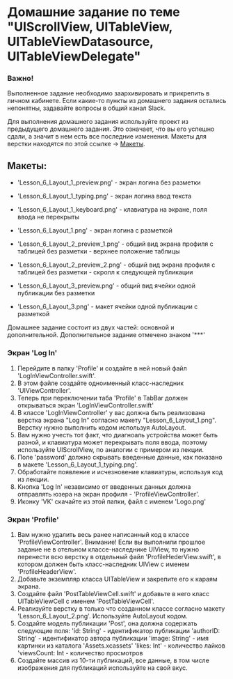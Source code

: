 # Домашние задание по теме "UIScrollView, UITableView, UITableViewDatasource, UITableViewDelegate"

### Важно! 
Выполненное задание необходимо заархивировать и прикрепить в личном кабинете. Если какие-то пункты из домашнего задания остались непонятны, задавайте вопросы в общий канал Slack.

Для выполнения домашнего задания используйте проект из предыдущего домашнего задания. Это означает, что вы его успешно сдали, а значит в нем есть все последние изменения.
Макеты для верстки находятся по этой ссылке -> [Макеты](https://github.com/netology-code/iosui-homeworks/tree/master/2.3). 

## Макеты:
- 'Lesson_6_Layout_1_preview.png' - экран логина без разметки
- 'Lesson_6_Layout_1_typing.png' - экран логина ввод текста
- 'Lesson_6_Layout_1_keyboard.png' - клавиатура на экране, поля ввода не перекрыты
- 'Lesson_6_Layout_1.png' - экран логина с разметкой

- 'Lesson_6_Layout_2_preview_1.png' - общий вид экрана профиля с таблицей без разметки - верхнее положение таблицы
- 'Lesson_6_Layout_2_preview_2.png' - общий вид экрана профиля с таблицей без разметки - скролл к следующей публикации
- 'Lesson_6_Layout_3_preview.png' - общий вид ячейки одной публикации без разметки
- 'Lesson_6_Layout_3.png' - макет ячейки одной публикации с разметкой

Домашнее задание состоит из двух частей: основной и дополнительной. Дополнительное задание отмечено знаком '***'

### Экран 'Log In'
1. Перейдите в папку 'Profile' и создайте в ней новый файл 'LogInViewController.swift'.
2. В этом файле создайте одноименный класс-наследник 'UIViewController'.
3. Теперь при переключении таба 'Profile' в TabBar должен открываться экран 'LogInViewController.swift'
4. В классе 'LogInViewController' у вас должна быть реализована верстка экрана "Log In" согласно макету "Lesson_6_Layout_1.png". Верстку нужно выполнить кодом  используя AutoLayout.
5. Вам нужно учесть тот факт, что диагноаль устройства может быть разной, и клавиатура может перекрывать поля ввода, поэтому используйте UIScrollView, по аналогии с примером из лекции.
6. Поле 'password' должно скрывать введенные данные, как показано в макете 'Lesson_6_Layout_1_typing.png'.
7. Обработайте появление и исчезновение клавиатуры, используя код из лекции.
8. Кнопка 'Log In' независимо от введенных данных должна отправлять юзера на экран профиля - 'ProfileViewController'.
9. Иконку 'VK' скачайте из этой папки, файл с именем 'Logo.png'

### Экран 'Profile' 
1. Вам нужно удалить весь ранее написанный код в классе 'ProfileViewController'. Внимание! Если вы выполнили прошлое задание не в отельном классе-наследнике UIView, то нужно перенести всю верстку в отдельный файл 'ProfileHederView.swift', в котором должен быть класс-наследник UIView с именем 'ProfileHeaderView'.
2. Добавьте экземпляр класса UITableView и закрепите его к караям экрана.
3. Создайте файл 'PostTableViewCell.swift' и добавьте в него класс UITableViewCell с именем 'PostTableViewCell'.
4. Реализуйте верстку в только что созданном классе согласно макету 'Lesson_6_Layout_2.png'. Используйте AutoLayout кодом.
5. Создайте модель публикации 'Post', она должна содержать следующие поля: 
'id: String' - идентификатор публикации
'authorID: String' - идентификатор автора публикации
'image: String' - имя картинки из каталога 'Assets.xcassets'
'likes: Int' - количество лайков 
'viewsCount: Int - количество просмотров
5. Создайте массив из 10-ти публикаций, все данные, в том числе изображения для публикаций используйте на свой вкус.


